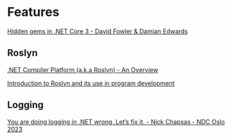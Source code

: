 # Features

[Hidden gems in .NET Core 3 - David Fowler & Damian Edwards](https://www.youtube.com/watch?v=xdSSH63IZZc)

## Roslyn

[.NET Compiler Platform (a.k.a Roslyn) - An Overview](https://www.dotnetcurry.com/csharp/1258/dotnet-platform-compiler-roslyn-overview)

[Introduction to Roslyn and its use in program development](https://sergvasiliev.medium.com/introduction-to-roslyn-and-its-use-in-program-development-bce2043fc45d)

## Logging

[You are doing logging in .NET wrong. Let’s fix it. - Nick Chapsas - NDC Oslo 2023](https://www.youtube.com/watch?v=NlBjVJPkT6M)
